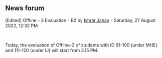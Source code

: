 <h2>News forum</h2><a href="https://moodle.cse.buet.ac.bd/user/view.php?id=3280&course=707"></a>
[Edited] Offline - 3 Evaluation - B2
by <a href="https://moodle.cse.buet.ac.bd/user/view.php?id=3280&course=707">Ishrat Jahan</a> - Saturday, 27 August 2022, 12:32 PM


 

Today, the evaluation of Offline-3 of students with ID 91-100 (under MHE) and 111-120 (under IJ) will start from 3.15 PM.







